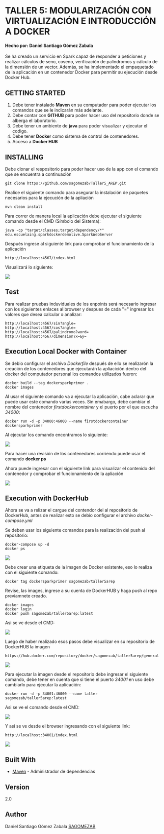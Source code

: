 # TALLER 5: MODULARIZACIÓN CON VIRTUALIZACIÓN E INTRODUCCIÓN A DOCKER

#### Hecho por: Daniel Santiago Gómez Zabala

Se ha creado un servicio en Spark capaz de responder a peticiones y realizar cálculos de seno, coseno, verificación de palíndromos y cálculo de la dimensión de un vector. Además, se ha implementado el empaquetado de la aplicación en un contenedor Docker para permitir su ejecución desde Docker Hub.

## GETTING STARTED

1. Debe tener instalado **Maven** en su computador para poder ejecutar los comandos que se le indicarán más adelante.
2. Debe contar con **GITHUB** para poder hacer uso del repositorio donde se alberga el laboratorio.
3. Debe tener un ambiente de **java** para poder visualizar y ejecutar el codigo.
4. Debe tener **Docker** como sistema de control de contenedores.
5. Acceso a **Docker HUB**

## INSTALLING 

Debe clonar el respositorio para poder hacer uso de la app con el comando que se encuentra a continuación

```
git clone https://github.com/sagomezab/Taller5_AREP.git
```

Realice el siguiente comando para asegurar la instalación de paquetes necesarios para la ejecución de la apliación

```
mvn clean install
```

Para correr de manera local la aplicación debe ejecutar el siguiente comando desde el CMD (Símbolo del Sistema):

```
java -cp "target/classes;target/dependency/*" edu.escuelaing.sparkdockerdemolive.SparkWebServer
```

Después ingrese al siguiente link para comprobar el funcionamiento de la aplicación

```
http://localhost:4567/index.html
```
Visualizará lo siguiente:

![](img/javaBrowser.png)

## Test

Para realizar pruebas induviduales de los enpoints será necesario ingresar con los siguientes enlaces al browser y despues de cada "=" ingresar los valores que desea calcular o analizar:

```
http://localhost:4567/sin?angle=
http://localhost:4567/cos?angle=
http://localhost:4567/palindromo?word=
http://localhost:4567/dimension?x=&y=
```

## Execution Local Docker with Container
Se debio configurar el archivo *Dockerfile* después de ello se realizarón la creación de los contenedores que ejecutarán la apliacición dentro del docker del computador personal los comandos utilizados fueron:

```
docker build --tag dockersparkprimer .
docker images
```

Al usar el siguiente comando va a ejecutar la aplicación, cabe aclarar que puede usar este comando varias veces. Sin emabargo, debe cambiar el nombre del contenedor *firstdockercontainer* y el puerto por el que escucha *34000*:

```
docker run -d -p 34000:46000 --name firstdockercontainer dockersparkprimer
```
Al ejecutar los comando encontramos lo siguiente:

![](img/primerComandoDocker.png)

Para hacer una revisión de los contenedores corriendo puede usar el comando **docker ps**

Ahora puede ingresar con el siguiente link para visualizar el contenido del contenedor y comprobar el funcionamiento de la apliación

![](img/ejecucionPrimerDocker.png)

## Execution with DockerHub

Ahora se va a relizar el cargue del contendor del al repositorio de DockerHub, antes de realizar esto se debio configurar el archivo *docker-compose.yml*

Se deben usar los siguiente comandos para la realización del push al repositorio:

```
docker-compose up -d
docker ps
```
![](img/dockerCompose.png)

Debe crear una etiqueta de la imagen de Docker existente, eso lo realiza con el siguiente comando:

```
docker tag dockersparkprimer sagomezab/taller5arep
```
Revise, las images, ingrese a su cuenta de DockerHUB y haga push al repo previamnete creado.

```
docker images
docker login
docker push sagomezab/taller5arep:latest
```
Asi se ve desde el CMD:

![](img/dockerPush.png)

Luego de haber realizado esos pasos debe visualizar en su repositorio de DockerHUB la imagen
```
https://hub.docker.com/repository/docker/sagomezab/taller5arep/general
```
![](img/dockerHub.png)

Para ejecutar la imagen desde el repositorio debe ingresar el siguiente comando, debe tener en cuenta que si tiene el puerto *34001* en uso debe cambiarlo para ejecutar la aplicación:

```
docker run -d -p 34001:46000 --name taller sagomezab/taller5arep:latest
```

Asi se ve el comando desde el CMD:

![](img/comandoEjcuciónDockerHUB.png)

Y asi se ve desde el browser ingresando con el siguiente link:

```
http://localhost:34001/index.html
```

![](img/ejecucionDockerHUB.png)

## Built With

* [Maven](https://maven.apache.org/) - Administrador de dependencias

## Version

2.0
## Author

Daniel Santiago Gómez Zabala [SAGOMEZAB](https://github.com/sagomezab)


